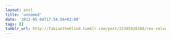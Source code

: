 ```yaml
---
layout: post
title: 'unnamed'
date: '2012-05-04T17:54:56+02:00'
tags: []
tumblr_url: http://fabiantheblind.tumblr.com/post/22385928388/rex-velvet-seattle-super-villain-calls-out
---
```

